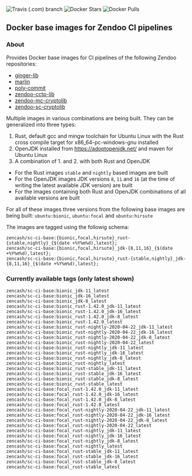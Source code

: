 ![Travis (.com) branch](https://img.shields.io/travis/com/HorizenOfficial/sc-ci-base-docker/master) ![Docker Stars](https://img.shields.io/docker/stars/zencash/sc-ci-base.svg) ![Docker Pulls](https://img.shields.io/docker/pulls/zencash/sc-ci-base.svg)

## Docker base images for Zendoo CI pipelines

### About
Provides Docker base images for CI pipelines of the following Zendoo repositories:
- [ginger-lib](https://github.com/HorizenOfficial/ginger-lib)
- [marlin](https://github.com/HorizenLabs/marlin)
- [poly-commit](https://github.com/HorizenLabs/poly-commit)
- [zendoo-cctp-lib](https://github.com/HorizenOfficial/zendoo-cctp-lib)
- [zendoo-mc-cryptolib](https://github.com/HorizenOfficial/zendoo-mc-cryptolib)
- [zendoo-sc-cryptolib](https://github.com/HorizenOfficial/zendoo-sc-cryptolib)

Multiple images in various combinations are being built. They can be generalized into three types:
1. Rust, default gcc and mingw toolchain for Ubuntu Linux with the Rust cross compile target for x86_64-pc-windows-gnu installed
2. OpenJDK installed from https://adoptopenjdk.net/ and maven for Ubuntu Linux
3. A combination of 1. and 2. with both Rust and OpenJDK

- For the Rust images `stable` and `nightly` based images are built
- For the OpenJDK images JDK versions `8`, `11` and `16` (at the time of writing the latest available JDK version) are built
- For the images containing both Rust and OpenJDK combinations of all available versions are built

For all of these images three versions from the following base images are being built: `ubuntu:bionic`, `ubuntu:focal` and `ubuntu:hirsute`

The images are tagged using the followig schema:
```
zencash/sc-ci-base:{bionic,focal,hirsute}_rust-{stable,nightly}_{$(date +%Y%m%d),latest};
zencash/sc-ci-base:{bionic,focal,hirsute}_jdk-{8,11,16}_{$(date +%Y%m%d),latest};
zencash/sc-ci-base:{bionic,focal,hirsute}_rust-{stable,nightly}_jdk-{8,11,16}_{$(date +%Y%m%d),latest};
```

### Currently available tags (only latest shown)
```
zencash/sc-ci-base:bionic_jdk-11_latest
zencash/sc-ci-base:bionic_jdk-16_latest
zencash/sc-ci-base:bionic_jdk-8_latest
zencash/sc-ci-base:bionic_rust-1.42.0_jdk-11_latest
zencash/sc-ci-base:bionic_rust-1.42.0_jdk-16_latest
zencash/sc-ci-base:bionic_rust-1.42.0_jdk-8_latest
zencash/sc-ci-base:bionic_rust-1.42.0_latest
zencash/sc-ci-base:bionic_rust-nightly-2020-04-22_jdk-11_latest
zencash/sc-ci-base:bionic_rust-nightly-2020-04-22_jdk-16_latest
zencash/sc-ci-base:bionic_rust-nightly-2020-04-22_jdk-8_latest
zencash/sc-ci-base:bionic_rust-nightly-2020-04-22_latest
zencash/sc-ci-base:bionic_rust-nightly_jdk-11_latest
zencash/sc-ci-base:bionic_rust-nightly_jdk-16_latest
zencash/sc-ci-base:bionic_rust-nightly_jdk-8_latest
zencash/sc-ci-base:bionic_rust-nightly_latest
zencash/sc-ci-base:bionic_rust-stable_jdk-11_latest
zencash/sc-ci-base:bionic_rust-stable_jdk-16_latest
zencash/sc-ci-base:bionic_rust-stable_jdk-8_latest
zencash/sc-ci-base:bionic_rust-stable_latest
zencash/sc-ci-base:focal_rust-1.42.0_jdk-11_latest
zencash/sc-ci-base:focal_rust-1.42.0_jdk-16_latest
zencash/sc-ci-base:focal_rust-1.42.0_jdk-8_latest
zencash/sc-ci-base:focal_rust-1.42.0_latest
zencash/sc-ci-base:focal_rust-nightly-2020-04-22_jdk-11_latest
zencash/sc-ci-base:focal_rust-nightly-2020-04-22_jdk-16_latest
zencash/sc-ci-base:focal_rust-nightly-2020-04-22_jdk-8_latest
zencash/sc-ci-base:focal_rust-nightly-2020-04-22_latest
zencash/sc-ci-base:focal_rust-nightly_jdk-11_latest
zencash/sc-ci-base:focal_rust-nightly_jdk-16_latest
zencash/sc-ci-base:focal_rust-nightly_jdk-8_latest
zencash/sc-ci-base:focal_rust-nightly_latest
zencash/sc-ci-base:focal_rust-stable_jdk-11_latest
zencash/sc-ci-base:focal_rust-stable_jdk-16_latest
zencash/sc-ci-base:focal_rust-stable_jdk-8_latest
zencash/sc-ci-base:focal_rust-stable_latest
```
